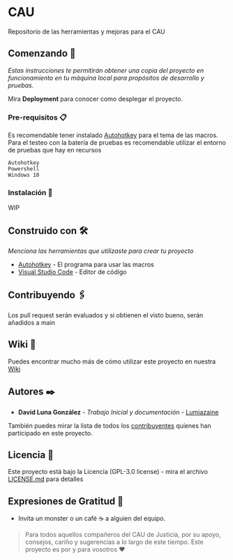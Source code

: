 # CAU

Repositorio de las herramientas y mejoras para el CAU

## Comenzando 🚀

_Estas instrucciones te permitirán obtener una copia del proyecto en funcionamiento en tu máquina local para propósitos de desarrollo y pruebas._

Mira **Deployment** para conocer como desplegar el proyecto.


### Pre-requisitos 📋

Es recomendable tener instalado [Autohotkey](https://www.autohotkey.com/) para el tema de las macros.
Para el testeo con la batería de pruebas es recomendable utilizar el entorno de pruebas que hay en recursos

```
Autohotkey
Powershell
Windows 10
```

### Instalación 🔧

WIP

## Construido con 🛠️

_Menciona las herramientas que utilizaste para crear tu proyecto_

* [Autohotkey](https://www.autohotkey.com/) - El programa para usar las macros
* [Visual Studio Code](https://code.visualstudio.com/) - Editor de código

## Contribuyendo 🖇️

Los pull request serán evaluados y si obtienen el visto bueno, serán añadidos a main

## Wiki 📖

Puedes encontrar mucho más de cómo utilizar este proyecto en nuestra [Wiki](https://github.com/JUST3EXT/CAU/wiki)

## Autores ✒️


* **David Luna González** - *Trabajo Inicial y documentación* - [Lumiazaine](https://github.com/Lumiazaine)

También puedes mirar la lista de todos los [contribuyentes](https://github.com/JUST3EXT/CAU/graphs/contributors) quíenes han participado en este proyecto. 

## Licencia 📄

Este proyecto está bajo la Licencia (GPL-3.0 license) - mira el archivo [LICENSE.md](LICENSE.md) para detalles

## Expresiones de Gratitud 🎁

* Invita un monster o un café ☕ a alguien del equipo. 

> Para todos aquellos compañeros del CAU de Justicia, por su apoyo, consejos, cariño y sugerencias a lo largo de este tiempo.
> Este proyecto es por y para vosotros ❤️

